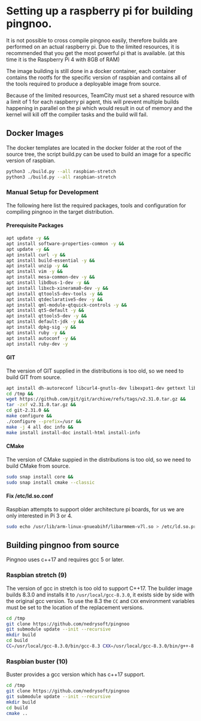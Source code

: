 # Setting up a raspberry pi for building pingnoo.

It is not possible to cross compile pingnoo easily, therefore builds are performed on an actual raspberry pi.  Due to the limited resources, it is recommended that you get the most powerful pi that is available. (at this time it is the Raspberry Pi 4 with 8GB of RAM)

The image building is still done in a docker container, each container contains the rootfs for the specific version of raspbian and contains all of the tools required to produce a deployable image from source.

Because of the limited resources, TeamCity must set a shared resource with a limit of 1 for each raspberry pi agent, this will prevent multiple builds happening in parallel on the pi which would result in out of memory and the kernel will kill off the compiler tasks and the build will fail.

## Docker Images

The docker templates are located in the docker folder at the root of the source tree, the script build.py can be used to build an image for a specific version of raspbian.

```bash
python3 ./build.py --all raspbian-stretch
python3 ./build.py --all raspbian-stretch
```

### Manual Setup for Development

The following here list the required packages, tools and configuration for compiling pingnoo in the target distribution.

#### Prerequisite Packages

```bash
apt update -y &&
apt install software-properties-common -y &&
apt update -y &&
apt install curl -y &&
apt install build-essential -y &&
apt install unzip -y &&
apt install vim -y &&
apt install mesa-common-dev -y &&
apt install libdbus-1-dev -y &&
apt install libxcb-xinerama0-dev -y &&
apt install qttools5-dev-tools -y &&
apt install qtdeclarative5-dev -y &&
apt install qml-module-qtquick-controls -y &&
apt install qt5-default -y &&
apt install qttools5-dev -y &&
apt install default-jdk -y &&
apt install dpkg-sig -y &&
apt install ruby -y &&
apt install autoconf -y &&
apt install ruby-dev -y
```

#### GIT

The version of GIT supplied in the distributions is too old, so we need to build GIT from source.

```bash
apt install dh-autoreconf libcurl4-gnutls-dev libexpat1-dev gettext libz-dev libssl-dev asciidoc xmlto docbook2x install-info -y &&
cd /tmp &&
wget https://github.com/git/git/archive/refs/tags/v2.31.0.tar.gz &&
tar -zxf v2.31.0.tar.gz &&
cd git-2.31.0 &&
make configure &&
./configure --prefix=/usr &&
make -j 4 all doc info &&
make install install-doc install-html install-info
```

#### CMake

The version of CMake suppied in the distributions is too old, so we need to build CMake from source.

```bash
sudo snap install core &&
sudo snap install cmake --classic
```

#### Fix /etc/ld.so.conf

Raspbian attempts to support older architecture pi boards, for us we are only interested in Pi 3 or 4.

```bash
sudo echo /usr/lib/arm-linux-gnueabihf/libarmmem-v7l.so > /etc/ld.so.preload
```

## Building pingnoo from source

Pingnoo uses c++17 and requires gcc 5 or later.

### Raspbian stretch (9)

The version of gcc in stretch is too old to support C++17.  The builder image builds 8.3.0 and installs it to `/usr/local/gcc-8.3.0`, it exists side by side with the original gcc version.  To use the 8.3 the `CC` and `CXX` environment variables must be set to the location of the replacement versions.

```bash
cd /tmp
git clone https://github.com/nedrysoft/pingnoo
git submodule update --init --recursive
mkdir build
cd build
CC=/usr/local/gcc-8.3.0/bin/gcc-8.3 CXX=/usr/local/gcc-8.3.0/bin/g++-8.3 cmake ..
```

### Raspbian buster (10)

Buster provides a gcc version which has c++17 support.

```bash
cd /tmp
git clone https://github.com/nedrysoft/pingnoo
git submodule update --init --recursive
mkdir build
cd build
cmake ..
```